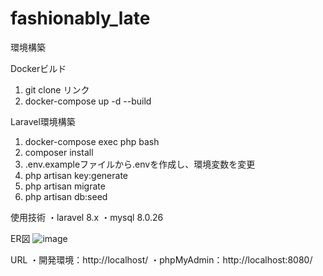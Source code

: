 # fashionably_late

環境構築

Dockerビルド
1. git clone リンク
2. docker-compose up -d --build

Laravel環境構築
1. docker-compose exec php bash
2. composer install
3. .env.exampleファイルから.envを作成し、環境変数を変更
4. php artisan key:generate
5. php artisan migrate
6. php artisan db:seed

使用技術
・laravel 8.x
・mysql 8.0.26

ER図
![image](https://github.com/user-attachments/assets/b9e2e97c-555d-48ef-9dbe-671fe4f94f0c)

URL
・開発環境：http://localhost/
・phpMyAdmin：http://localhost:8080/
